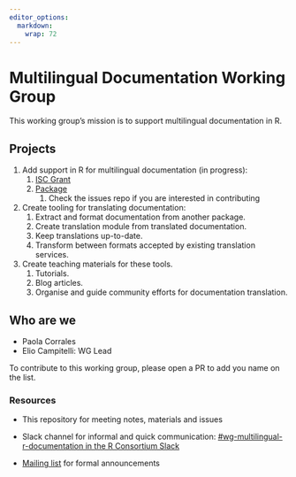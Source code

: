 ```yaml
---
editor_options: 
  markdown: 
    wrap: 72
---
```


# Multilingual Documentation Working Group

This working group’s mission is to support multilingual documentation in
R.

## Projects

1.  Add support in R for multilingual documentation (in progress):
    1.  [ISC
        Grant](https://github.com/eliocamp/rhelpi18n-grant-proposal/blob/main/isc-proposal.pdf)
    2.  [Package](https://github.com/eliocamp/rhelpi18n/)
        1.  Check the issues repo if you are interested in contributing
2.  Create tooling for translating documentation:
    1.  Extract and format documentation from another package.
    2.  Create translation module from translated documentation.
    3.  Keep translations up-to-date.
    4.  Transform between formats accepted by existing translation
        services.
3.  Create teaching materials for these tools.
    1.  Tutorials.
    2.  Blog articles.
    3.  Organise and guide community efforts for documentation
        translation.

## Who are we

-   Paola Corrales
-   Elio Campitelli: WG Lead

To contribute to this working group, please open a PR to add you name on
the list.

### Resources

-   This repository for meeting notes, materials and issues

-   Slack channel for informal and quick communication: [#wg-multilingual-r-documentation in the R Consortium Slack](https://rconsortium.slack.com/archives/C075V1SUKT9)

-   [Mailing list](https://lists.r-consortium.org/g/WG-Multilingual-R-doc) for formal announcements
